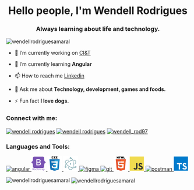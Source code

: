 <h1 align="center">Hello people, I'm Wendell Rodrigues</h1>
<h3 align="center">Always learning about life and technology.</h3>

<p align="left"> <img src="https://komarev.com/ghpvc/?username=wendellrodriguesamaral&label=Profile%20views&color=0e75b6&style=flat" alt="wendellrodriguesamaral" /> </p>

- 🔭 I’m currently working on [CI&T](https://ciandt.com/)

- 🌱 I’m currently learning **Angular**

- 📫 How to reach me [Linkedin](https://www.linkedin.com/in/wendell-rodrigues-30011997)

- 💬 Ask me about **Technology, development, games and foods.**

- ⚡ Fun fact **I love dogs.**

<h3 align="left">Connect with me:</h3>
<p align="left">
<a href="https://linkedin.com/in/wendell rodrigues" target="blank"><img align="center" src="https://raw.githubusercontent.com/rahuldkjain/github-profile-readme-generator/master/src/images/icons/Social/linked-in-alt.svg" alt="wendell rodrigues" height="30" width="40" /></a>
<a href="https://fb.com/wendell rodrigues" target="blank"><img align="center" src="https://raw.githubusercontent.com/rahuldkjain/github-profile-readme-generator/master/src/images/icons/Social/facebook.svg" alt="wendell rodrigues" height="30" width="40" /></a>
<a href="https://instagram.com/wendell_rod97" target="blank"><img align="center" src="https://raw.githubusercontent.com/rahuldkjain/github-profile-readme-generator/master/src/images/icons/Social/instagram.svg" alt="wendell_rod97" height="30" width="40" /></a>
</p>

<h3 align="left">Languages and Tools:</h3>
<p align="left"> <a href="https://angular.io" target="_blank" rel="noreferrer"> <img src="https://angular.io/assets/images/logos/angular/angular.svg" alt="angular" width="40" height="40"/> </a> <a href="https://getbootstrap.com" target="_blank" rel="noreferrer"> <img src="https://raw.githubusercontent.com/devicons/devicon/master/icons/bootstrap/bootstrap-plain-wordmark.svg" alt="bootstrap" width="40" height="40"/> </a> <a href="https://www.w3schools.com/css/" target="_blank" rel="noreferrer"> <img src="https://raw.githubusercontent.com/devicons/devicon/master/icons/css3/css3-original-wordmark.svg" alt="css3" width="40" height="40"/> </a> <a href="https://www.electronjs.org" target="_blank" rel="noreferrer"> <img src="https://raw.githubusercontent.com/devicons/devicon/master/icons/electron/electron-original.svg" alt="electron" width="40" height="40"/> </a> <a href="https://www.figma.com/" target="_blank" rel="noreferrer"> <img src="https://www.vectorlogo.zone/logos/figma/figma-icon.svg" alt="figma" width="40" height="40"/> </a> <a href="https://git-scm.com/" target="_blank" rel="noreferrer"> <img src="https://www.vectorlogo.zone/logos/git-scm/git-scm-icon.svg" alt="git" width="40" height="40"/> </a> <a href="https://www.w3.org/html/" target="_blank" rel="noreferrer"> <img src="https://raw.githubusercontent.com/devicons/devicon/master/icons/html5/html5-original-wordmark.svg" alt="html5" width="40" height="40"/> </a> <a href="https://developer.mozilla.org/en-US/docs/Web/JavaScript" target="_blank" rel="noreferrer"> <img src="https://raw.githubusercontent.com/devicons/devicon/master/icons/javascript/javascript-original.svg" alt="javascript" width="40" height="40"/> </a> <a href="https://postman.com" target="_blank" rel="noreferrer"> <img src="https://www.vectorlogo.zone/logos/getpostman/getpostman-icon.svg" alt="postman" width="40" height="40"/> </a> <a href="https://www.typescriptlang.org/" target="_blank" rel="noreferrer"> <img src="https://raw.githubusercontent.com/devicons/devicon/master/icons/typescript/typescript-original.svg" alt="typescript" width="40" height="40"/> </a> </p>

<p><img align="left" src="https://github-readme-stats.vercel.app/api/top-langs?username=wendellrodriguesamaral&show_icons=true&locale=en&layout=compact" alt="wendellrodriguesamaral" /></p>

<p>&nbsp;<img align="center" src="https://github-readme-stats.vercel.app/api?username=wendellrodriguesamaral&show_icons=true&locale=en" alt="wendellrodriguesamaral" /></p>
